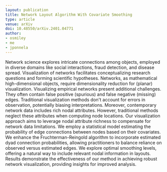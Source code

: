 ```yaml
---
layout: publication
title: Network Layout Algorithm With Covariate Smoothing
type: article
venue: arXiv
doi: 10.48550/arXiv.2401.04771
author:
- osmiley
- me
- jponnela
---
```


Network science explores intricate connections among objects, employed in diverse domains like social interactions, fraud detection, and disease spread. Visualization of networks facilitates conceptualizing research questions and forming scientific hypotheses. Networks, as mathematical high-dimensional objects, require dimensionality reduction for (planar) visualization. Visualizing empirical networks present additional challenges. They often contain false positive (spurious) and false negative (missing) edges. Traditional visualization methods don't account for errors in observation, potentially biasing interpretations. Moreover, contemporary network data includes rich nodal attributes. However, traditional methods neglect these attributes when computing node locations. Our visualization approach aims to leverage nodal attribute richness to compensate for network data limitations. We employ a statistical model estimating the probability of edge connections between nodes based on their covariates. We enhance the Fruchterman-Reingold algorithm to incorporate estimated dyad connection probabilities, allowing practitioners to balance reliance on observed versus estimated edges. We explore optimal smoothing levels, offering a natural way to include relevant nodal information in layouts. Results demonstrate the effectiveness of our method in achieving robust network visualization, providing insights for improved analysis.
